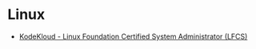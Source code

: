 # Linux

- [KodeKloud - Linux Foundation Certified System Administrator (LFCS)](./Files/Linux_1.md)
